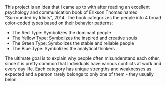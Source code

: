 This project is an idea that I came up to with after reading an excellent psychology and communication book of Erikson Thomas named "Surrounded by Idiots", 2014.
The book categorizes the people into 4 broad color-coded types based on their behavior patterns:

* The Red Type: Symbolizes the dominant people
* The Yellow Type: Symbolizes the inspired and creative souls
* The Green Type: Symbolizes the stable and reliable people
* The Blue Type: Symbolizes the analytical thinkers

The ultimate goal is to explain why people often misunderstand each other, since it is pretty common that individuals have various conflicts at work and every day life.
Each category has unique strengths and weaknesses as expected and a person rarely belongs to only one of them - they usually belon
